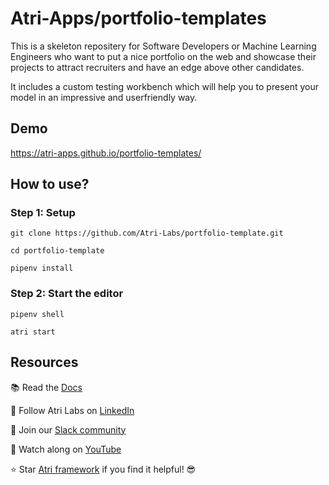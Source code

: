 # Atri-Apps/portfolio-templates

This is a skeleton repositery for Software Developers or Machine Learning Engineers who want to put a nice portfolio on the web and showcase their projects to attract recruiters and have an edge above other candidates. 

It includes a custom testing workbench which will help you to present your model in an impressive and userfriendly way. 

## Demo
https://atri-apps.github.io/portfolio-templates/

## How to use?

### Step 1: Setup

```shell
git clone https://github.com/Atri-Labs/portfolio-template.git

cd portfolio-template

pipenv install
```

### Step 2: Start the editor

```shell
pipenv shell

atri start
```

## Resources
📚 Read the [Docs](https://docs.atrilabs.com/)

🧭 Follow Atri Labs on [LinkedIn](https://www.linkedin.com/company/atri-labs)

💬 Join our [Slack community](https://join.slack.com/t/atricommunity/shared_invite/zt-1e756m1at-bZBxngvw7KWWO0riI4pc0w)

🎥 Watch along on [YouTube](https://www.youtube.com/channel/UC1uR2Q5x_8olWS_Y4PdK1Bw)

⭐️ Star [Atri framework](https://github.com/Atri-Labs/atrilabs-engine) if you find it helpful! 😎